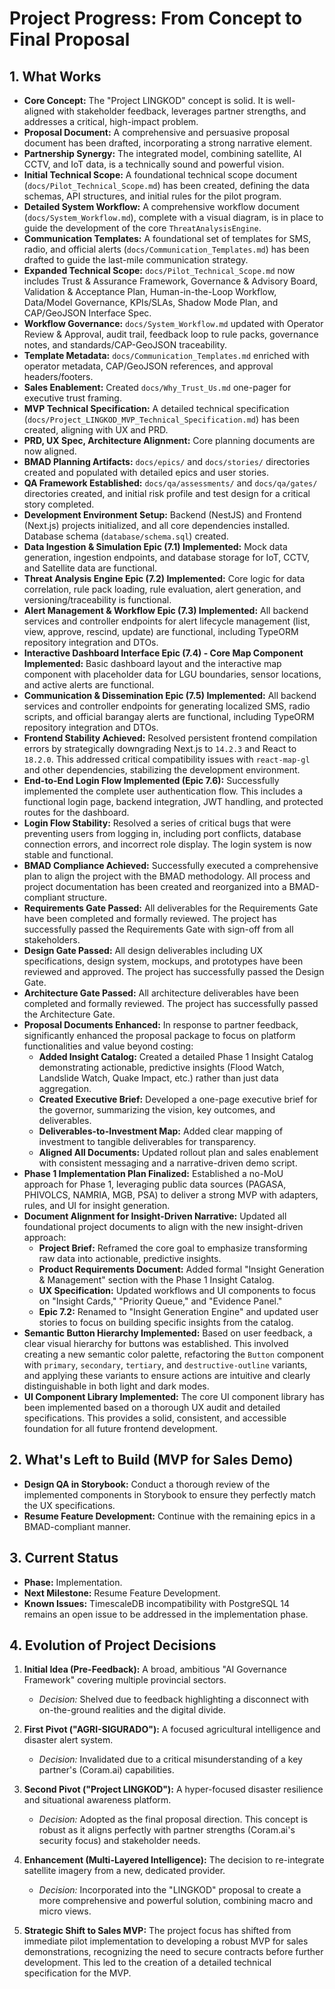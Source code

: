 # Project Progress: From Concept to Final Proposal

## 1. What Works

*   **Core Concept:** The "Project LINGKOD" concept is solid. It is well-aligned with stakeholder feedback, leverages partner strengths, and addresses a critical, high-impact problem.
*   **Proposal Document:** A comprehensive and persuasive proposal document has been drafted, incorporating a strong narrative element.
*   **Partnership Synergy:** The integrated model, combining satellite, AI CCTV, and IoT data, is a technically sound and powerful vision.
*   **Initial Technical Scope:** A foundational technical scope document (`docs/Pilot_Technical_Scope.md`) has been created, defining the data schemas, API structures, and initial rules for the pilot program.
*   **Detailed System Workflow:** A comprehensive workflow document (`docs/System_Workflow.md`), complete with a visual diagram, is in place to guide the development of the core `ThreatAnalysisEngine`.
*   **Communication Templates:** A foundational set of templates for SMS, radio, and official alerts (`docs/Communication_Templates.md`) has been drafted to guide the last-mile communication strategy.
*   **Expanded Technical Scope:** `docs/Pilot_Technical_Scope.md` now includes Trust & Assurance Framework, Governance & Advisory Board, Validation & Acceptance Plan, Human-in-the-Loop Workflow, Data/Model Governance, KPIs/SLAs, Shadow Mode Plan, and CAP/GeoJSON Interface Spec.
*   **Workflow Governance:** `docs/System_Workflow.md` updated with Operator Review & Approval, audit trail, feedback loop to rule packs, governance notes, and standards/CAP-GeoJSON traceability.
*   **Template Metadata:** `docs/Communication_Templates.md` enriched with operator metadata, CAP/GeoJSON references, and approval headers/footers.
*   **Sales Enablement:** Created `docs/Why_Trust_Us.md` one-pager for executive trust framing.
*   **MVP Technical Specification:** A detailed technical specification (`docs/Project_LINGKOD_MVP_Technical_Specification.md`) has been created, aligning with UX and PRD.
*   **PRD, UX Spec, Architecture Alignment:** Core planning documents are now aligned.
*   **BMAD Planning Artifacts:** `docs/epics/` and `docs/stories/` directories created and populated with detailed epics and user stories.
*   **QA Framework Established:** `docs/qa/assessments/` and `docs/qa/gates/` directories created, and initial risk profile and test design for a critical story completed.
*   **Development Environment Setup:** Backend (NestJS) and Frontend (Next.js) projects initialized, and all core dependencies installed. Database schema (`database/schema.sql`) created.
*   **Data Ingestion & Simulation Epic (7.1) Implemented:** Mock data generation, ingestion endpoints, and database storage for IoT, CCTV, and Satellite data are functional.
*   **Threat Analysis Engine Epic (7.2) Implemented:** Core logic for data correlation, rule pack loading, rule evaluation, alert generation, and versioning/traceability is functional.
*   **Alert Management & Workflow Epic (7.3) Implemented:** All backend services and controller endpoints for alert lifecycle management (list, view, approve, rescind, update) are functional, including TypeORM repository integration and DTOs.
*   **Interactive Dashboard Interface Epic (7.4) - Core Map Component Implemented:** Basic dashboard layout and the interactive map component with placeholder data for LGU boundaries, sensor locations, and active alerts are functional.
*   **Communication & Dissemination Epic (7.5) Implemented:** All backend services and controller endpoints for generating localized SMS, radio scripts, and official barangay alerts are functional, including TypeORM repository integration and DTOs.
*   **Frontend Stability Achieved:** Resolved persistent frontend compilation errors by strategically downgrading Next.js to `14.2.3` and React to `18.2.0`. This addressed critical compatibility issues with `react-map-gl` and other dependencies, stabilizing the development environment.
*   **End-to-End Login Flow Implemented (Epic 7.6):** Successfully implemented the complete user authentication flow. This includes a functional login page, backend integration, JWT handling, and protected routes for the dashboard.
*   **Login Flow Stability:** Resolved a series of critical bugs that were preventing users from logging in, including port conflicts, database connection errors, and incorrect role display. The login system is now stable and functional.
*   **BMAD Compliance Achieved:** Successfully executed a comprehensive plan to align the project with the BMAD methodology. All process and project documentation has been created and reorganized into a BMAD-compliant structure.
*   **Requirements Gate Passed:** All deliverables for the Requirements Gate have been completed and formally reviewed. The project has successfully passed the Requirements Gate with sign-off from all stakeholders.
*   **Design Gate Passed:** All design deliverables including UX specifications, design system, mockups, and prototypes have been reviewed and approved. The project has successfully passed the Design Gate.
*   **Architecture Gate Passed:** All architecture deliverables have been completed and formally reviewed. The project has successfully passed the Architecture Gate.
*   **Proposal Documents Enhanced:** In response to partner feedback, significantly enhanced the proposal package to focus on platform functionalities and value beyond costing:
    *   **Added Insight Catalog:** Created a detailed Phase 1 Insight Catalog demonstrating actionable, predictive insights (Flood Watch, Landslide Watch, Quake Impact, etc.) rather than just data aggregation.
    *   **Created Executive Brief:** Developed a one-page executive brief for the governor, summarizing the vision, key outcomes, and deliverables.
    *   **Deliverables-to-Investment Map:** Added clear mapping of investment to tangible deliverables for transparency.
    *   **Aligned All Documents:** Updated rollout plan and sales enablement with consistent messaging and a narrative-driven demo script.
*   **Phase 1 Implementation Plan Finalized:** Established a no-MoU approach for Phase 1, leveraging public data sources (PAGASA, PHIVOLCS, NAMRIA, MGB, PSA) to deliver a strong MVP with adapters, rules, and UI for insight generation.
*   **Document Alignment for Insight-Driven Narrative:** Updated all foundational project documents to align with the new insight-driven approach:
    *   **Project Brief:** Reframed the core goal to emphasize transforming raw data into actionable, predictive insights.
    *   **Product Requirements Document:** Added formal "Insight Generation & Management" section with the Phase 1 Insight Catalog.
    *   **UX Specification:** Updated workflows and UI components to focus on "Insight Cards," "Priority Queue," and "Evidence Panel."
    *   **Epic 7.2:** Renamed to "Insight Generation Engine" and updated user stories to focus on building specific insights from the catalog.
*   **Semantic Button Hierarchy Implemented:** Based on user feedback, a clear visual hierarchy for buttons was established. This involved creating a new semantic color palette, refactoring the `Button` component with `primary`, `secondary`, `tertiary`, and `destructive-outline` variants, and applying these variants to ensure actions are intuitive and clearly distinguishable in both light and dark modes.
*   **UI Component Library Implemented:** The core UI component library has been implemented based on a thorough UX audit and detailed specifications. This provides a solid, consistent, and accessible foundation for all future frontend development.

## 2. What's Left to Build (MVP for Sales Demo)

*   **Design QA in Storybook:** Conduct a thorough review of the implemented components in Storybook to ensure they perfectly match the UX specifications.
*   **Resume Feature Development:** Continue with the remaining epics in a BMAD-compliant manner.

## 3. Current Status

*   **Phase:** Implementation.
*   **Next Milestone:** Resume Feature Development.
*   **Known Issues:** TimescaleDB incompatibility with PostgreSQL 14 remains an open issue to be addressed in the implementation phase.

## 4. Evolution of Project Decisions

1.  **Initial Idea (Pre-Feedback):** A broad, ambitious "AI Governance Framework" covering multiple provincial sectors.
    *   *Decision:* Shelved due to feedback highlighting a disconnect with on-the-ground realities and the digital divide.

2.  **First Pivot ("AGRI-SIGURADO"):** A focused agricultural intelligence and disaster alert system.
    *   *Decision:* Invalidated due to a critical misunderstanding of a key partner's (Coram.ai) capabilities.

3.  **Second Pivot ("Project LINGKOD"):** A hyper-focused disaster resilience and situational awareness platform.
    *   *Decision:* Adopted as the final proposal direction. This concept is robust as it aligns perfectly with partner strengths (Coram.ai's security focus) and stakeholder needs.

4.  **Enhancement (Multi-Layered Intelligence):** The decision to re-integrate satellite imagery from a new, dedicated provider.
    *   *Decision:* Incorporated into the "LINGKOD" proposal to create a more comprehensive and powerful solution, combining macro and micro views.

5.  **Strategic Shift to Sales MVP:** The project focus has shifted from immediate pilot implementation to developing a robust MVP for sales demonstrations, recognizing the need to secure contracts before further development. This led to the creation of a detailed technical specification for the MVP.
